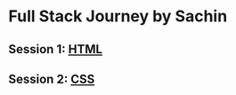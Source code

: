 # Full Stack Journey by Sachin 

## Session 1: [HTML](https://github.com/SachinDangayach/MERN/tree/main/HTML)
## Session 2: [CSS](https://github.com/SachinDangayach/MERN/tree/main/CSS)
